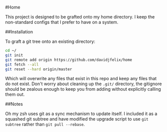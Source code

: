 #Home

This project is designed to be grafted onto my home directory.
I keep the non-standard configs that I prefer to have on a system.

##Installation

To graft a git tree onto an existing directory:

```bash
cd ~/
git init
git remote add origin https://github.com/davidjfelix/home
git fetch --all
git reset --hard origin/master
```

Which will overwrite any files that exist in this repo and keep any files that do not exist.
Don't worry about cleaning up the `.git/` directory, the gitignore should be zealous enough to keep you from adding without explicitly calling them out.

##Notes

Oh my zsh uses git as a sync mechanism to update itself.
I included it as a squashed git subtree and have modified the upgrade script to use `git subtree` rather than `git pull --rebase`.
